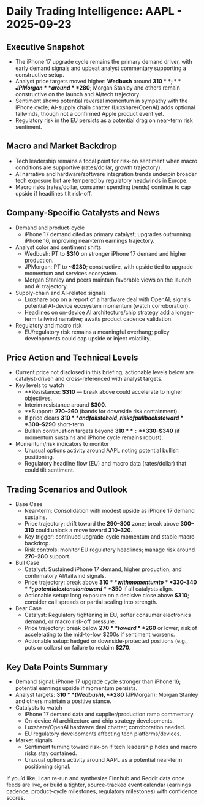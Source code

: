 # Daily Trading Intelligence: AAPL - 2025-09-23

## Executive Snapshot
- The iPhone 17 upgrade cycle remains the primary demand driver, with early demand signals and upbeat analyst commentary supporting a constructive setup.
- Analyst price targets moved higher: **Wedbush** around **$310**; **JPMorgan** around **$280**; Morgan Stanley and others remain constructive on the launch and AI/tech trajectory.
- Sentiment shows potential reversal momentum in sympathy with the iPhone cycle; AI-supply chain chatter (Luxshare/OpenAI) adds optional tailwinds, though not a confirmed Apple product event yet.
- Regulatory risk in the EU persists as a potential drag on near-term risk sentiment.

## Macro and Market Backdrop
- Tech leadership remains a focal point for risk-on sentiment when macro conditions are supportive (rates/dollar, growth trajectory).
- AI narrative and hardware/software integration trends underpin broader tech exposure but are tempered by regulatory headwinds in Europe.
- Macro risks (rates/dollar, consumer spending trends) continue to cap upside if headlines tilt risk-off.

## Company-Specific Catalysts and News
- Demand and product-cycle
  - iPhone 17 demand cited as primary catalyst; upgrades outrunning iPhone 16, improving near-term earnings trajectory.
- Analyst color and sentiment shifts
  - Wedbush: PT to **$310** on stronger iPhone 17 demand and higher production.
  - JPMorgan: PT to **~$280**; constructive, with upside tied to upgrade momentum and services ecosystem.
  - Morgan Stanley and peers maintain favorable views on the launch and AI trajectory.
- Supply-chain and AI-related signals
  - Luxshare pop on a report of a hardware deal with OpenAI; signals potential AI-device ecosystem momentum (watch corroboration).
  - Headlines on on-device AI architecture/chip strategy add a longer-term tailwind narrative; awaits product cadence validation.
- Regulatory and macro risk
  - EU/regulatory risk remains a meaningful overhang; policy developments could cap upside or inject volatility.

## Price Action and Technical Levels
- Current price not disclosed in this briefing; actionable levels below are catalyst-driven and cross-referenced with analyst targets.
- Key levels to watch
  - **Resistance: **$310** — break above could accelerate to higher objectives.
  - Interim resistance around **$300**.
  - **Support: **$270–$260** (bands for downside risk containment).
  - If price clears **$310** and fails to hold, risk of pullbacks toward **$300–$290** short-term.
  - Bullish continuation targets beyond **$310**: **$330–$340** (if momentum sustains and iPhone cycle remains robust).
- Momentum/risk indicators to monitor
  - Unusual options activity around AAPL noting potential bullish positioning.
  - Regulatory headline flow (EU) and macro data (rates/dollar) that could tilt sentiment.

## Trading Scenarios and Outlook
- Base Case
  - Near-term: Consolidation with modest upside as iPhone 17 demand sustains.
  - Price trajectory: drift toward the **$290–$300** zone; break above **$300–$310** could unlock a move toward **$310–$320**.
  - Key trigger: continued upgrade-cycle momentum and stable macro backdrop.
  - Risk controls: monitor EU regulatory headlines; manage risk around **$270–$280** support.
- Bull Case
  - Catalyst: Sustained iPhone 17 demand, higher production, and confirmatory AI/tailwind signals.
  - Price trajectory: break above **$310** with momentum to **$330–$340**; potential extension toward **$350** if all catalysts align.
  - Actionable setup: long exposure on a decisive close above **$310**; consider call spreads or partial scaling into strength.
- Bear Case
  - Catalyst: Regulatory tightening in EU, softer consumer electronics demand, or macro risk-off pressure.
  - Price trajectory: break below **$270** toward **$260** or lower; risk of accelerating to the mid-to-low $200s if sentiment worsens.
  - Actionable setup: hedged or downside-protected positions (e.g., puts or collars) on failure to reclaim **$270**.

## Key Data Points Summary
- Demand signal: iPhone 17 upgrade cycle stronger than iPhone 16; potential earnings upside if momentum persists.
- Analyst targets: **$310** (Wedbush), **$280** (JPMorgan); Morgan Stanley and others maintain a positive stance.
- Catalysts to watch
  - iPhone 17 demand data and supplier/production ramp commentary.
  - On-device AI architecture and chip strategy developments.
  - Luxshare/OpenAI hardware deal chatter; corroboration needed.
  - EU regulatory developments affecting tech platforms/devices.
- Market signals
  - Sentiment turning toward risk-on if tech leadership holds and macro risks stay contained.
  - Unusual options activity around AAPL as a potential near-term positioning signal.

If you’d like, I can re-run and synthesize Finnhub and Reddit data once feeds are live, or build a tighter, source-tracked event calendar (earnings cadence, product-cycle milestones, regulatory milestones) with confidence scores.
